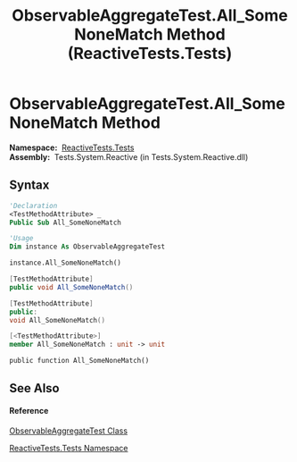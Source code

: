 ﻿---
title: ObservableAggregateTest.All_SomeNoneMatch Method  (ReactiveTests.Tests)
TOCTitle: All_SomeNoneMatch Method
ms:assetid: M:ReactiveTests.Tests.ObservableAggregateTest.All_SomeNoneMatch
ms:mtpsurl: https://msdn.microsoft.com/en-us/library/reactivetests.tests.observableaggregatetest.all_somenonematch(v=VS.103)
ms:contentKeyID: 36619823
ms.date: 06/28/2011
mtps_version: v=VS.103
f1_keywords:
- ReactiveTests.Tests.ObservableAggregateTest.All_SomeNoneMatch
dev_langs:
- CSharp
- JScript
- VB
- FSharp
- c++
---

# ObservableAggregateTest.All\_SomeNoneMatch Method

**Namespace:**  [ReactiveTests.Tests](hh289046\(v=vs.103\).md)  
**Assembly:**  Tests.System.Reactive (in Tests.System.Reactive.dll)

## Syntax

``` vb
'Declaration
<TestMethodAttribute> _
Public Sub All_SomeNoneMatch
```

``` vb
'Usage
Dim instance As ObservableAggregateTest

instance.All_SomeNoneMatch()
```

``` csharp
[TestMethodAttribute]
public void All_SomeNoneMatch()
```

``` c++
[TestMethodAttribute]
public:
void All_SomeNoneMatch()
```

``` fsharp
[<TestMethodAttribute>]
member All_SomeNoneMatch : unit -> unit 
```

``` jscript
public function All_SomeNoneMatch()
```

## See Also

#### Reference

[ObservableAggregateTest Class](hh314823\(v=vs.103\).md)

[ReactiveTests.Tests Namespace](hh289046\(v=vs.103\).md)


